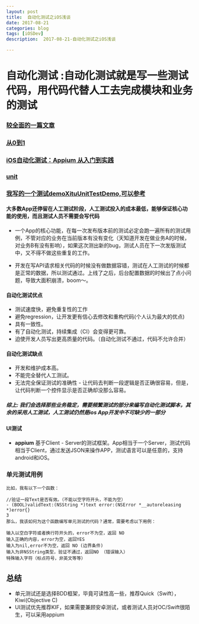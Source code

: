 ```yaml
---
layout: post
title:  自动化测试之iOS浅谈
date: 2017-08-21
categories: blog
tags: [iOSDev]
description:  2017-08-21-自动化测试之iOS浅谈

---
```



# 自动化测试 :自动化测试就是写一些测试代码，用代码代替人工去完成模块和业务的测试

### [较全面的一篇文章](http://blog.csdn.net/hello_hwc/article/details/60957515)

### [从0到1](http://www.jianshu.com/p/97538b7d9304)

### [iOS自动化测试：Appium 从入门到实践](http://www.jianshu.com/p/43f858180557)

### [unit](https://github.com/gh-unit/gh-unit)

### [我写的一个测试demoXituUnitTestDemo,可以参考](https://github.com/DevDragonLi/iOSDevDemo/tree/master/XituUnitTestDemo)

#### 大多数App还停留在人工测试阶段，人工测试投入的成本最低，能够保证核心功能的使用，而且测试人员不需要会写代码

-  一个App的核心功能，在每一次发布版本前的测试必定会跑一遍所有的测试用例，不管对应的业务在当前版本有没有变化（天知道开发在做业务A的时候，对业务B有没有影响），如果这次测出新的bug，测试人员在下一次发版测试中，又不得不做这些重复的工作。

- 开发在写API请求相关代码的时候没有做数据容错，测试在人工测试的时候都是正常的数据，所以测试通过。上线了之后，后台配置数据的时候出了点小问题，导致大面积崩溃，boom～。


#### 自动化测试优点
- 测试速度快，避免重复性的工作
- 避免regression，让开发更有信心去修改和重构代码(个人认为最大的优点)
- 具有一致性。
- 有了自动化测试，持续集成（CI）会变得更可靠。
- 迫使开发人员写出更高质量的代码。（自动化测试不通过，代码不允许合并）

#### 自动化测试缺点
- 开发和维护成本高。
- 不能完全替代人工测试。
- 无法完全保证测试的准确性 - 让代码去判断一段逻辑是否正确很容易，但是，让代码判断一个控件显示是否正确却没那么容易。


##### 综上: 我们会选择那些业务稳定，需要频繁测试的部分来编写自动化测试脚本，其余的采用人工测试，人工测试仍然是ios App开发中不可缺少的一部分

#### UI测试
- **appium** 基于Client - Server的测试框架。App相当于一个Server，测试代码相当于Client，通过发送JSON来操作APP，测试语言可以是任意的，支持android和iOS。


### 单元测试用例

```
比如，我有以下一个函数：

//验证一段Text是否有效。（不能以空字符开头，不能为空）
- (BOOL)validText:(NSString *)text error:(NSError *__autoreleasing *)error{}
3
那么，我该如何为这个函数编写单元测试的代码？通常，需要考虑以下用例：

输入以空白字符或者换行符开头的，error不为空，返回 NO
输入正确的内容，error为空，返回YES
输入为nil,error不为空，返回 NO (边界条件)
输入为非NSString类型，验证不通过，返回NO （错误输入）
特殊输入字符（标点符号，非英文等等）

```

## 总结

- 单元测试还是选择BDD框架，毕竟可读性高一些，推荐Quick（Swift），Kiwi(Objective C)
- UI测试优先推荐KIF，如果需要兼顾安卓测试，或者测试人员对OC/Swift很陌生，可以采用appium


